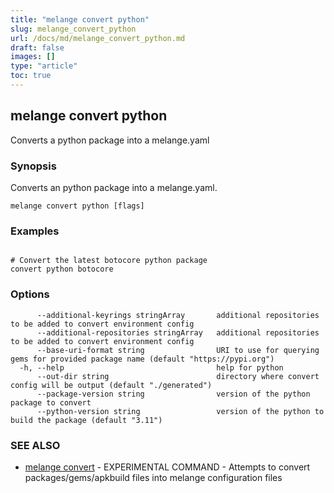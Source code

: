 ```yaml
---
title: "melange convert python"
slug: melange_convert_python
url: /docs/md/melange_convert_python.md
draft: false
images: []
type: "article"
toc: true
---
```

## melange convert python

Converts a python package into a melange.yaml

### Synopsis

Converts an python package into a melange.yaml.

```
melange convert python [flags]
```

### Examples

```

# Convert the latest botocore python package
convert python botocore
```

### Options

```
      --additional-keyrings stringArray       additional repositories to be added to convert environment config
      --additional-repositories stringArray   additional repositories to be added to convert environment config
      --base-uri-format string                URI to use for querying gems for provided package name (default "https://pypi.org")
  -h, --help                                  help for python
      --out-dir string                        directory where convert config will be output (default "./generated")
      --package-version string                version of the python package to convert
      --python-version string                 version of the python to build the package (default "3.11")
```

### SEE ALSO

* [melange convert](/docs/md/melange_convert.md)	 - EXPERIMENTAL COMMAND - Attempts to convert packages/gems/apkbuild files into melange configuration files

